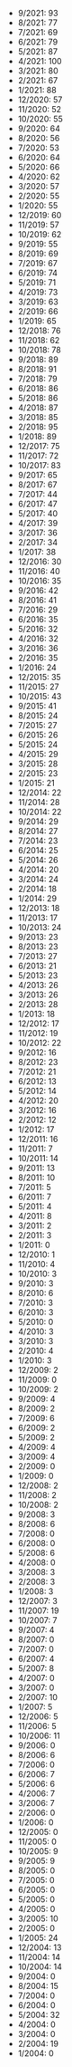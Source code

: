 *  9/2021: 93
*  8/2021: 77
*  7/2021: 69
*  6/2021: 79
*  5/2021: 87
*  4/2021: 100
*  3/2021: 80
*  2/2021: 67
*  1/2021: 88
*  12/2020: 57
*  11/2020: 52
*  10/2020: 55
*  9/2020: 64
*  8/2020: 56
*  7/2020: 53
*  6/2020: 64
*  5/2020: 66
*  4/2020: 62
*  3/2020: 57
*  2/2020: 55
*  1/2020: 55
*  12/2019: 60
*  11/2019: 57
*  10/2019: 62
*  9/2019: 55
*  8/2019: 69
*  7/2019: 67
*  6/2019: 74
*  5/2019: 71
*  4/2019: 73
*  3/2019: 63
*  2/2019: 66
*  1/2019: 65
*  12/2018: 76
*  11/2018: 62
*  10/2018: 78
*  9/2018: 89
*  8/2018: 91
*  7/2018: 79
*  6/2018: 86
*  5/2018: 86
*  4/2018: 87
*  3/2018: 85
*  2/2018: 95
*  1/2018: 89
*  12/2017: 75
*  11/2017: 72
*  10/2017: 83
*  9/2017: 65
*  8/2017: 67
*  7/2017: 44
*  6/2017: 47
*  5/2017: 40
*  4/2017: 39
*  3/2017: 36
*  2/2017: 34
*  1/2017: 38
*  12/2016: 30
*  11/2016: 40
*  10/2016: 35
*  9/2016: 42
*  8/2016: 41
*  7/2016: 29
*  6/2016: 35
*  5/2016: 32
*  4/2016: 32
*  3/2016: 36
*  2/2016: 35
*  1/2016: 24
*  12/2015: 35
*  11/2015: 27
*  10/2015: 43
*  9/2015: 41
*  8/2015: 24
*  7/2015: 27
*  6/2015: 26
*  5/2015: 24
*  4/2015: 29
*  3/2015: 28
*  2/2015: 23
*  1/2015: 21
*  12/2014: 22
*  11/2014: 28
*  10/2014: 22
*  9/2014: 29
*  8/2014: 27
*  7/2014: 23
*  6/2014: 25
*  5/2014: 26
*  4/2014: 20
*  3/2014: 24
*  2/2014: 18
*  1/2014: 29
*  12/2013: 18
*  11/2013: 17
*  10/2013: 24
*  9/2013: 23
*  8/2013: 23
*  7/2013: 27
*  6/2013: 21
*  5/2013: 23
*  4/2013: 26
*  3/2013: 26
*  2/2013: 28
*  1/2013: 18
*  12/2012: 17
*  11/2012: 19
*  10/2012: 22
*  9/2012: 16
*  8/2012: 23
*  7/2012: 21
*  6/2012: 13
*  5/2012: 14
*  4/2012: 20
*  3/2012: 16
*  2/2012: 12
*  1/2012: 17
*  12/2011: 16
*  11/2011: 7
*  10/2011: 14
*  9/2011: 13
*  8/2011: 10
*  7/2011: 5
*  6/2011: 7
*  5/2011: 4
*  4/2011: 8
*  3/2011: 2
*  2/2011: 3
*  1/2011: 0
*  12/2010: 1
*  11/2010: 4
*  10/2010: 3
*  9/2010: 3
*  8/2010: 6
*  7/2010: 3
*  6/2010: 3
*  5/2010: 0
*  4/2010: 3
*  3/2010: 3
*  2/2010: 4
*  1/2010: 3
*  12/2009: 2
*  11/2009: 0
*  10/2009: 2
*  9/2009: 4
*  8/2009: 2
*  7/2009: 6
*  6/2009: 2
*  5/2009: 2
*  4/2009: 4
*  3/2009: 4
*  2/2009: 0
*  1/2009: 0
*  12/2008: 2
*  11/2008: 2
*  10/2008: 2
*  9/2008: 3
*  8/2008: 6
*  7/2008: 0
*  6/2008: 0
*  5/2008: 6
*  4/2008: 0
*  3/2008: 3
*  2/2008: 3
*  1/2008: 3
*  12/2007: 3
*  11/2007: 19
*  10/2007: 7
*  9/2007: 4
*  8/2007: 0
*  7/2007: 0
*  6/2007: 4
*  5/2007: 8
*  4/2007: 0
*  3/2007: 0
*  2/2007: 10
*  1/2007: 5
*  12/2006: 5
*  11/2006: 5
*  10/2006: 11
*  9/2006: 0
*  8/2006: 6
*  7/2006: 0
*  6/2006: 7
*  5/2006: 6
*  4/2006: 7
*  3/2006: 7
*  2/2006: 0
*  1/2006: 0
*  12/2005: 0
*  11/2005: 0
*  10/2005: 9
*  9/2005: 9
*  8/2005: 0
*  7/2005: 0
*  6/2005: 0
*  5/2005: 0
*  4/2005: 0
*  3/2005: 10
*  2/2005: 0
*  1/2005: 24
*  12/2004: 13
*  11/2004: 14
*  10/2004: 14
*  9/2004: 0
*  8/2004: 15
*  7/2004: 0
*  6/2004: 0
*  5/2004: 32
*  4/2004: 0
*  3/2004: 0
*  2/2004: 19
*  1/2004: 0
